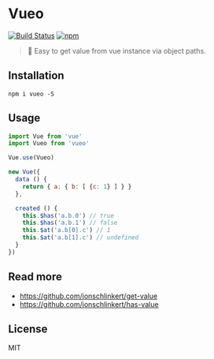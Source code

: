 # Vueo
[![Build Status](https://travis-ci.org/QingWei-Li/vueo.svg?branch=master)](https://travis-ci.org/QingWei-Li/vueo)
[![npm](https://img.shields.io/npm/v/vueo.svg)](https://www.npmjs.com/package/vueo)

> 🍟 Easy to get value from vue instance via object paths.

## Installation
```shell
npm i vueo -S
```

## Usage
```javascript
import Vue from 'vue'
import Vueo from 'vueo'

Vue.use(Vueo)

new Vue({
  data () {
    return { a: { b: [ {c: 1} ] } }
  },

  created () {
    this.$has('a.b.0') // true
    this.$has('a.b.1') // false
    this.$at('a.b[0].c') // 1
    this.$at('a.b[1].c') // undefined
  }
})
```

## Read more
- https://github.com/jonschlinkert/get-value
- https://github.com/jonschlinkert/has-value

## License
MIT
